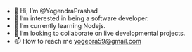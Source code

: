 - 👋 Hi, I’m @YogendraPrashad
- 👀 I’m interested in being a software developer.
- 🌱 I’m currently learning Nodejs.
- 💞️ I’m looking to collaborate on live developmental projects.
- 📫 How to reach me yogepra59@gmail.com

<!---
YogendraPrashad/YogendraPrashad is a ✨ special ✨ repository because its `README.md` (this file) appears on your GitHub profile.
You can click the Preview link to take a look at your changes.
--->
